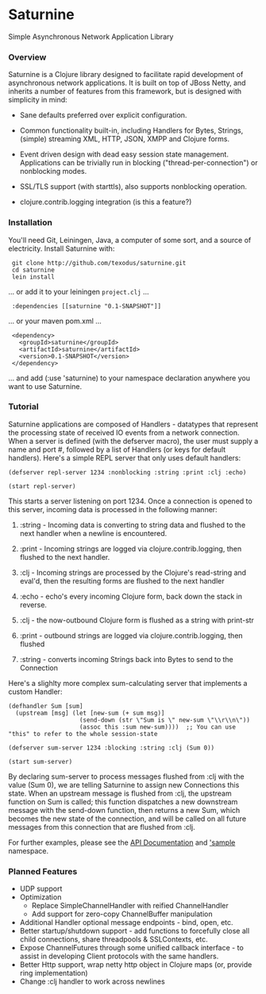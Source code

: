 # Saturnine #
Simple Asynchronous Network Application Library

### Overview ###

Saturnine is a Clojure library designed to facilitate rapid development of 
asynchronous network applications.  It is built on top of JBoss Netty, and 
inherits a number of features from this framework, but is designed with 
simplicity in mind:

- Sane defaults preferred over explicit configuration.

- Common functionality built-in, including Handlers for Bytes, Strings,
  (simple) streaming XML, HTTP, JSON, XMPP and Clojure forms.

- Event driven design with dead easy session state management.  Applications can
  be trivially run in blocking ("thread-per-connection") or nonblocking modes.

- SSL/TLS support (with starttls), also supports nonblocking operation.

- clojure.contrib.logging integration (is this a feature?)

### Installation ###

You'll need Git, Leiningen, Java, a computer of some sort, and a source of
electricity.  Install Saturnine with:

     git clone http://github.com/texodus/saturnine.git
     cd saturnine
     lein install

... or add it to your leiningen `project.clj` ...

     :dependencies [[saturnine "0.1-SNAPSHOT"]]

... or your maven pom.xml ...

     <dependency>
       <groupId>saturnine</groupId>
       <artifactId>saturnine</artifactId>
       <version>0.1-SNAPSHOT</version>
     </dependency>

... and add (:use 'saturnine) to your namespace declaration anywhere you want to
use Saturnine.

### Tutorial ###

Saturnine applications are composed of Handlers - datatypes that represent the
processing state of received IO events from a network connection.  When a 
server is defined (with the defserver macro), the user must supply a name and
port #, followed by a list of Handlers (or keys for default handlers).  Here's
a simple REPL server that only uses default handlers:

    (defserver repl-server 1234 :nonblocking :string :print :clj :echo)

    (start repl-server)

This starts a server listening on port 1234.  Once a connection is opened to
this server, incoming data is processed in the following manner:


1. :string - Incoming data is converting to string data and flushed to the next 
   handler when a newline is encountered.

2. :print - Incoming strings are logged via clojure.contrib.logging, then 
   flushed to the next handler.

3. :clj - Incoming strings are processed by the Clojure's read-string  and 
   eval'd, then the resulting forms are flushed to the next handler

4. :echo - echo's every incoming Clojure form, back down the stack in reverse.

5. :clj - the now-outbound Clojure form is flushed as a string with print-str

6. :print - outbound strings are logged via clojure.contrib.logging, then 
   flushed

7. :string - converts incoming Strings back into Bytes to send to the Connection


Here's a slighlty more complex sum-calculating server that implements a 
custom Handler:

    (defhandler Sum [sum]
      (upstream [msg] (let [new-sum (+ sum msg)]
                        (send-down (str \"Sum is \" new-sum \"\\r\\n\"))
                        (assoc this :sum new-sum))))  ;; You can use "this" to refer to the whole session-state

    (defserver sum-server 1234 :blocking :string :clj (Sum 0))

    (start sum-server)

By declaring sum-server to process messages flushed from :clj with the value
(Sum 0), we are telling Saturnine to assign new Connections this state.  When
an upstream message is flushed from :clj, the upstream function on Sum is
called;  this function dispatches a new downstream message with the send-down 
function, then returns a new Sum, which becomes the new state of the connection,
and will be called on all future messages from this connection that are flushed
from :clj.

For further examples, please see the [API Documentation](http://texodus.github.com/saturnine) and ['sample](http://github.com/texodus/saturnine/tree/master/src/saturnine/sample.clj) namespace.





### Planned Features ###

- UDP support
- Optimization 
    - Replace SimpleChannelHandler with reified ChannelHandler
    - Add support for zero-copy ChannelBuffer manipulation
- Additional Handler optional message endpoints - bind, open, etc.
- Better startup/shutdown support - add functions to forcefully close all child
  connections, share threadpools & SSLContexts, etc.
- Expose ChannelFutures through some unified callback interface - to assist in
  developing Client protocols with the same handlers.
- Better Http support, wrap netty http object in Clojure maps (or, provide
  ring implementation)
- Change :clj handler to work across newlines

    